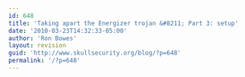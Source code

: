 ```yaml
---
id: 648
title: 'Taking apart the Energizer trojan &#8211; Part 3: setup'
date: '2010-03-23T14:32:33-05:00'
author: 'Ron Bowes'
layout: revision
guid: 'http://www.skullsecurity.org/blog/?p=648'
permalink: '/?p=648'
---
```


